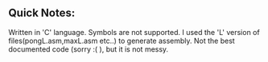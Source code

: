 Quick Notes:
------------

Written in 'C' language.
Symbols are not supported. I used the 'L' version of files(pongL.asm,maxL.asm etc..) to generate assembly.
Not the best documented code (sorry :( ), but it is not messy.